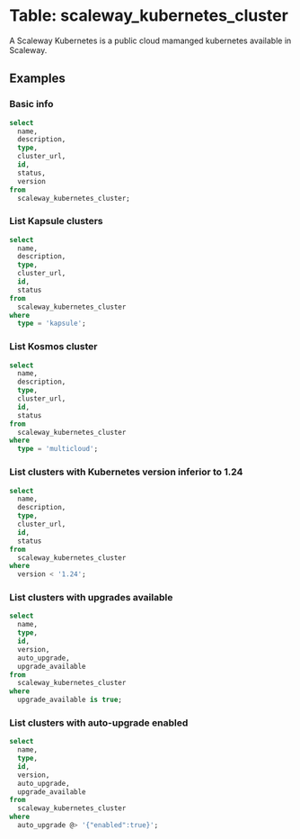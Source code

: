 # Table: scaleway_kubernetes_cluster

A Scaleway Kubernetes is a public cloud mamanged kubernetes available in Scaleway.

## Examples

### Basic info

```sql
select
  name,
  description,
  type,
  cluster_url,
  id,
  status,
  version
from
  scaleway_kubernetes_cluster;
```

### List Kapsule clusters

```sql
select
  name,
  description,
  type,
  cluster_url,
  id,
  status
from
  scaleway_kubernetes_cluster
where
  type = 'kapsule';
```

### List Kosmos cluster

```sql
select
  name,
  description,
  type,
  cluster_url,
  id,
  status
from
  scaleway_kubernetes_cluster
where
  type = 'multicloud';
```

### List clusters with Kubernetes version inferior to 1.24

```sql
select
  name,
  description,
  type,
  cluster_url,
  id,
  status
from
  scaleway_kubernetes_cluster
where
  version < '1.24';

```

### List clusters with upgrades available

```sql
select
  name,
  type,
  id,
  version,
  auto_upgrade,
  upgrade_available
from
  scaleway_kubernetes_cluster
where
  upgrade_available is true;

```

### List clusters with auto-upgrade enabled

```sql
select
  name,
  type,
  id,
  version,
  auto_upgrade,
  upgrade_available
from
  scaleway_kubernetes_cluster
where
  auto_upgrade @> '{"enabled":true}';

```
